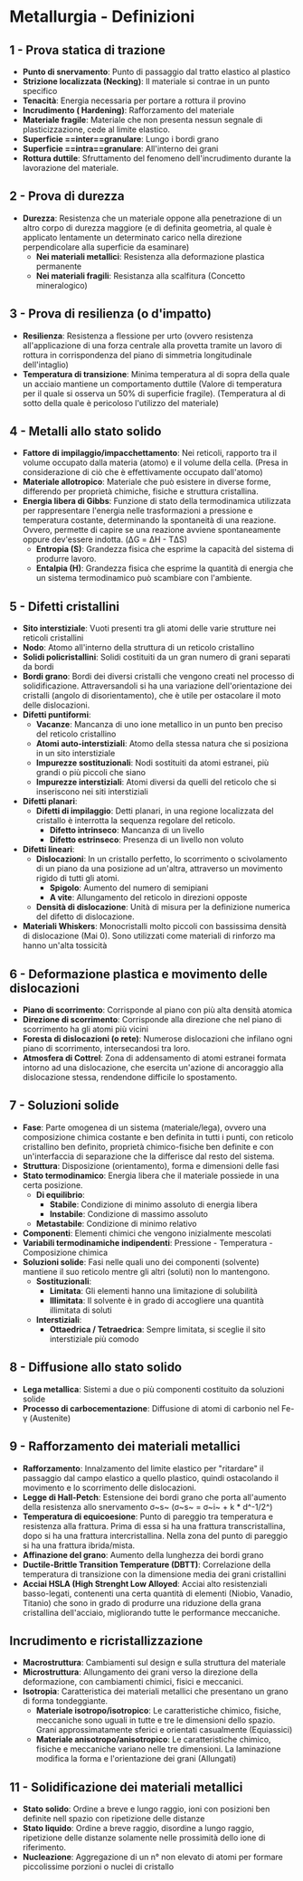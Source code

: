 #  Metallurgia - Definizioni
## 1 - Prova statica di trazione
- **Punto di snervamento**: Punto di passaggio dal tratto elastico al plastico
- **Strizione localizzata (Necking)**: Il materiale si contrae in un punto specifico 
- **Tenacità**: Energia necessaria per portare a rottura il provino
- **Incrudimento ( Hardening)**: Rafforzamento del materiale
- **Materiale fragile**: Materiale che non presenta nessun segnale di plasticizzazione, cede al limite elastico.
- **Superficie ==inter==granulare**: Lungo i bordi grano
- **Superficie ==intra==granulare**: All'interno dei grani
- **Rottura duttile**: Sfruttamento del fenomeno dell'incrudimento durante la lavorazione del materiale.
## 2 - Prova di durezza
- **Durezza**: Resistenza che un materiale oppone alla penetrazione di un altro corpo di durezza maggiore (e di definita geometria, al quale è applicato lentamente un determinato carico nella direzione perpendicolare alla superficie da esaminare)
	- **Nei materiali metallici**: Resistenza alla deformazione plastica permanente
	- **Nei materiali fragili**: Resistanza alla scalfitura (Concetto mineralogico)
## 3 - Prova di resilienza (o d'impatto)
- **Resilienza**: Resistenza a flessione per urto (ovvero resistenza all'applicazione di una forza centrale alla provetta tramite un lavoro di rottura in corrispondenza del piano di simmetria longitudinale dell'intaglio)
- **Temperatura di transizione**: Minima temperatura al di sopra della quale un acciaio mantiene un comportamento duttile (Valore di temperatura per il quale si osserva un 50% di superficie fragile). (Temperatura al di sotto della quale è pericoloso l'utilizzo del materiale)
## 4 - Metalli allo stato solido
- **Fattore di impilaggio/impacchettamento**: Nei reticoli, rapporto tra il volume occupato dalla materia (atomo) e il volume della cella. (Presa in considerazione di ciò che è effettivamente occupato dall'atomo)
- **Materiale allotropico**: Materiale che può esistere in diverse forme, differendo per proprietà chimiche, fisiche e struttura cristallina.
- **Energia libera di Gibbs**: Funzione di stato della termodinamica utilizzata per rappresentare l'energia nelle trasformazioni a pressione e temperatura costante, determinando la spontaneità di una reazione. Ovvero, permette di capire se una reazione avviene spontaneamente oppure dev'essere indotta. (ΔG = ΔH - TΔS)
	- **Entropia (S)**: Grandezza fisica che esprime la capacità del sistema di produrre lavoro.
	- **Entalpia (H)**: Grandezza fisica che esprime la quantità di energia che un sistema termodinamico può scambiare con l'ambiente.
## 5 - Difetti cristallini
- **Sito interstiziale**: Vuoti presenti tra gli atomi delle varie strutture nei reticoli cristallini
- **Nodo**: Atomo all'interno della struttura di un reticolo cristallino
- **Solidi policristallini**: Solidi costituiti da un gran numero di grani separati da bordi
- **Bordi grano**: Bordi dei diversi cristalli che vengono creati nel processo di solidificazione. Attraversandoli si ha una variazione dell'orientazione dei cristalli (angolo di disorientamento), che è utile per ostacolare il moto delle dislocazioni.
- **Difetti puntiformi**:
	- **Vacanze**: Mancanza di uno ione metallico in un punto ben preciso del reticolo cristallino
	- **Atomi auto-interstiziali**: Atomo della stessa natura che si posiziona in un sito interstiziale
	- **Impurezze sostituzionali**: Nodi sostituiti da atomi estranei, più grandi o più piccoli che siano
	- **Impurezze interstiziali**: Atomi diversi da quelli del reticolo che si inseriscono nei siti interstiziali
- **Difetti planari**:
	- **Difetti di impilaggio**: Detti planari, in una regione localizzata del cristallo è interrotta la sequenza regolare del reticolo.
		- **Difetto intrinseco**: Mancanza di un livello
		- **Difetto estrinseco**: Presenza di un livello non voluto 
- **Difetti lineari**: 
	- **Dislocazioni**: In un cristallo perfetto, lo scorrimento o scivolamento di un piano da una posizione ad un'altra, attraverso un movimento rigido di tutti gli atomi.
		- **Spigolo**: Aumento del numero di semipiani
		- **A vite**: Allungamento del reticolo in direzioni opposte
	- **Densità di dislocazione**: Unità di misura per la definizione numerica del difetto di dislocazione.
- **Materiali Whiskers**: Monocristalli molto piccoli con bassissima densità di dislocazione (Mai 0). Sono utilizzati come materiali di rinforzo ma hanno un'alta tossicità
## 6 - Deformazione plastica e movimento delle dislocazioni
- **Piano di scorrimento**: Corrisponde al piano con più alta densità atomica
- **Direzione di scorrimento**: Corrisponde alla direzione che nel piano di scorrimento ha gli atomi più vicini
- **Foresta di dislocazioni (o rete)**: Numerose dislocazioni che infilano ogni piano di scorrimento, intersecandosi tra loro.
- **Atmosfera di Cottrel**: Zona di addensamento di atomi estranei formata intorno ad una dislocazione, che esercita un'azione di ancoraggio alla dislocazione stessa, rendendone difficile lo spostamento. 
## 7 - Soluzioni solide
- **Fase**: Parte omogenea di un sistema (materiale/lega), ovvero una composizione chimica costante e ben definita in tutti i punti, con reticolo cristallino ben definito, proprietà chimico-fisiche ben definite e con un'interfaccia di separazione che la differisce dal resto del sistema.
- **Struttura**: Disposizione (orientamento), forma e dimensioni delle fasi
- **Stato termodinamico**: Energia libera che il materiale possiede in una certa posizione.
	- **Di equilibrio**: 
		- **Stabile**: Condizione di minimo assoluto di energia libera 
		- **Instabile**: Condizione di massimo assoluto
	- **Metastabile**: Condizione di minimo relativo
- **Componenti**: Elementi chimici che vengono inizialmente mescolati
- **Variabili termodinamiche indipendenti**: Pressione - Temperatura - Composizione chimica
- **Soluzioni solide**: Fasi nelle quali uno dei componenti (solvente) mantiene il suo reticolo mentre gli altri (soluti) non lo mantengono.
	- **Sostituzionali**: 
		- **Limitata**: Gli elementi hanno una limitazione di solubilità
		- **Illimitata**: Il solvente è in grado di accogliere una quantità illimitata di soluti
	-	**Interstiziali**:
		-	**Ottaedrica / Tetraedrica**: Sempre limitata, si sceglie il sito interstiziale più comodo
## 8 - Diffusione allo stato solido
- **Lega metallica**: Sistemi a due o più componenti costituito da soluzioni solide
- **Processo di carbocementazione**: Diffusione di atomi di carbonio nel Fe-γ (Austenite)
## 9 - Rafforzamento dei materiali metallici
- **Rafforzamento**: Innalzamento del limite elastico per "ritardare" il passaggio dal campo elastico a quello plastico, quindi ostacolando il movimento e lo scorrimento delle dislocazioni.
- **Legge di Hall-Petch**: Estensione dei bordi grano che porta all'aumento della resistenza allo snervamento σ~s~		(σ~s~ = σ~i~ + k * d^-1/2^)
- **Temperatura di equicoesione**: Punto di pareggio tra temperatura e resistenza alla frattura. Prima di essa si ha una frattura transcristallina, dopo si ha una frattura intercristallina. Nella zona del punto di pareggio si ha una frattura ibrida/mista.
- **Affinazione del grano**: Aumento della lunghezza dei bordi grano
- **Ductile-Brittle Transition Temperature (DBTT)**: Correlazione della temperatura di transizione con la dimensione media dei grani cristallini
- **Acciai HSLA (High Strenght Low Alloyed**: Acciai alto resistenziali basso-legati, contenenti una certa quantità di elementi (Niobio, Vanadio, Titanio) che sono in grado di produrre una riduzione della grana cristallina dell'acciaio, migliorando tutte le performance meccaniche.
## Incrudimento e ricristallizzazione
- **Macrostruttura**: Cambiamenti sul design e sulla struttura del materiale
- **Microstruttura**: Allungamento dei grani verso la direzione della deformazione, con cambiamenti chimici, fisici e meccanici.
- **Isotropia**: Caratteristica dei materiali metallici che presentano un grano di forma tondeggiante.
	- **Materiale isotropo/isotropico**: Le caratteristiche chimico, fisiche, meccaniche sono uguali in tutte e tre le dimensioni dello spazio.
	Grani approssimatamente sferici e orientati casualmente (Equiassici)
	- **Materiale anisotropo/anisotropico**: Le caratteristiche chimico, fisiche e meccaniche variano nelle tre dimensioni.
	La laminazione modifica la forma e l'orientazione dei grani (Allungati)
## 11 - Solidificazione dei materiali metallici
- **Stato solido**: Ordine a breve e lungo raggio, ioni con posizioni ben definite nell spazio con ripetizione delle distanze
- **Stato liquido**: Ordine a breve raggio, disordine a lungo raggio, ripetizione delle distanze solamente nelle prossimità dello ione di riferimento.
- **Nucleazione**: Aggregazione di un n° non elevato di atomi per formare piccolissime porzioni o nuclei di cristallo
<!--stackedit_data:
eyJoaXN0b3J5IjpbMzU4ODU5MzM3LC0yMDk3OTk4MjA1LDE5Nj
k3MjUyOV19
-->